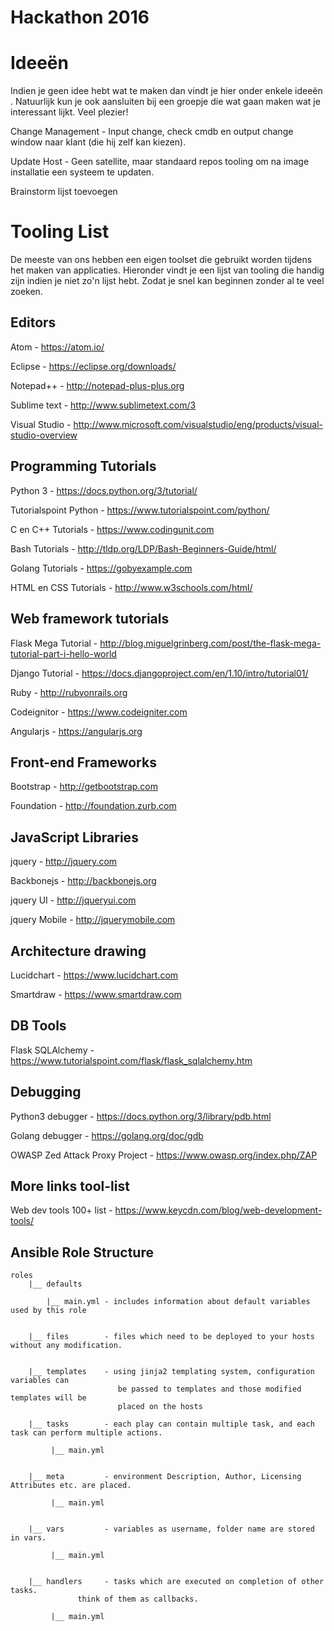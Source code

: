 # Hackathon 2016 

# Ideeën
Indien je geen idee hebt  wat te maken dan vindt je hier onder enkele ideeën . Natuurlijk kun je ook aansluiten bij een groepje die wat gaan maken wat je interessant lijkt. Veel plezier!

Change Management     - Input change, check cmdb en output change window naar klant (die hij zelf kan kiezen).

Update  Host          - Geen satellite, maar standaard  repos tooling  om na image installatie een systeem te updaten.

Brainstorm lijst toevoegen

# Tooling List
De meeste van ons hebben een eigen toolset die gebruikt worden tijdens het maken van applicaties. Hieronder vindt
je een lijst van tooling die handig zijn indien je niet zo'n lijst hebt. Zodat je snel kan beginnen zonder al te
veel zoeken.

## Editors
Atom                            - https://atom.io/

Eclipse                         - https://eclipse.org/downloads/

Notepad++                       - http://notepad-plus-plus.org

Sublime text                    - http://www.sublimetext.com/3

Visual Studio                   - http://www.microsoft.com/visualstudio/eng/products/visual-studio-overview

## Programming Tutorials
Python 3                        - https://docs.python.org/3/tutorial/

Tutorialspoint Python           - https://www.tutorialspoint.com/python/

C en C++ Tutorials              - https://www.codingunit.com

Bash Tutorials                  - http://tldp.org/LDP/Bash-Beginners-Guide/html/

Golang Tutorials                - https://gobyexample.com

HTML en CSS Tutorials           -  http://www.w3schools.com/html/

## Web framework tutorials
Flask Mega Tutorial             - http://blog.miguelgrinberg.com/post/the-flask-mega-tutorial-part-i-hello-world

Django Tutorial                 - https://docs.djangoproject.com/en/1.10/intro/tutorial01/  

Ruby                            - http://rubyonrails.org

Codeignitor                     - https://www.codeigniter.com

Angularjs                       - https://angularjs.org

## Front-end Frameworks
Bootstrap                       - http://getbootstrap.com

Foundation                      - http://foundation.zurb.com

## JavaScript Libraries
jquery                          - http://jquery.com

Backbonejs                      - http://backbonejs.org

jquery UI                       - http://jqueryui.com

jquery Mobile                   - http://jquerymobile.com

##  Architecture  drawing
Lucidchart                      - https://www.lucidchart.com

Smartdraw                       - https://www.smartdraw.com

##  DB Tools
Flask  SQLAlchemy               -  https://www.tutorialspoint.com/flask/flask_sqlalchemy.htm

##  Debugging
Python3  debugger               -  https://docs.python.org/3/library/pdb.html

Golang  debugger                -  https://golang.org/doc/gdb

OWASP Zed Attack Proxy Project  -  https://www.owasp.org/index.php/ZAP


##  More links tool-list
Web dev tools 100+ list          - https://www.keycdn.com/blog/web-development-tools/

## Ansible Role  Structure
    roles
        |__ defaults

            |__ main.yml - includes information about default variables used by this role

    
        |__ files        - files which need to be deployed to your hosts without any modification.

    
        |__ templates    - using jinja2 templating system, configuration variables can
                            be passed to templates and those modified templates will be
                            placed on the hosts

        |__ tasks        - each play can contain multiple task, and each task can perform multiple actions.
    
             |__ main.yml

    
        |__ meta         - environment Description, Author, Licensing Attributes etc. are placed.
    
             |__ main.yml

    
        |__ vars         - variables as username, folder name are stored in vars.
    
             |__ main.yml

    
        |__ handlers     - tasks which are executed on completion of other tasks.
                   think of them as callbacks.
    
             |__ main.yml
